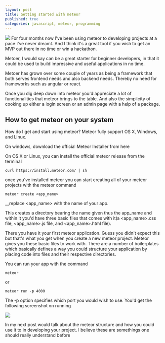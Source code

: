 ```yaml
---
layout: post
title: Getting started with meteor
published: true
categories: javascript, meteor, programming
---
```

<img src="{{ site.baseurl }}/assets/meteorjs.png"/>
For four months now I've been using meteor to developing projects at a pace I've never dreamt. And I think it's a great tool if you wish to get an MVP out there in no time or win a hackathon. 

Metoer, I would say can be a great starter for beginner developers, in that it could be used to build impressive and useful applications in no time. 

Metoer has grown over some couple of years as being a framework that both serves frontend needs and also backend needs. Thereby no need for frameworks such as angular or react.

Once you dig deep down into meteor you'd appreciate a lot of functionalities that meteor brings to the table. And also the simplicity of cooking up either a login screen or an admin page with a help of a package.

## How to get meteor on your system
How do I get and start using meteor? 
Meteor fully support OS X, Windows, and Linux.

On windows, download the official Meteor Installer from here

On OS X or Linux, you can install the official meteor release from the terminal

```shell
curl https://install.meteor.com/ | sh
```

once you've installed meteor you can start creating all of your meteor projects with the meteor command

```shell
meteor create <app_name>
```

__replace <app_name> with the name of your app.

This creates a directory bearing the name given thus the app_name and within it you'd have three basic files that comes with it(a <app_name>.css file, <app_name>.js file, and <app_name>.html file).

There you have it your first meteor application. Guess you didn't expect this but that's what you get when you create a new meteor project. Meteor gives you these basic files to work with. There are a number of boilerplates which basically defines a way you could structure your application by placing code  into files and their respective directories.

You can run your app with the command

```shell
meteor
```

or

```shell
meteor run -p 4000
```

The -p option specifies which port you would wish to use.
You'd get the following screenshot on running

<img src="{{ site.baseurl }}/assets/metoer_post_10.png"/>

In my next post would talk about the meteor structure and how you could use it to in developing your project. I believe these are somethings one should really understand before 
